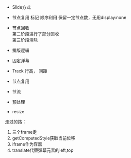 * Slide方式
  

* 节点复用
  标记
  顺序利用
  保留一定节点数，无用display:none

* 节点回收  
  第二阶段进行了部分回收   
  第三阶段清除
  

* 排版逻辑

* 固定弹幕 


* Track 
  行高， 间距

* 节点复用

* 节流
  
* 预处理

* resize


走过的路：

1.  三个frame走
2.  getComputedStyle获取当前位移
3.  iframe作为容器
4.  translate代替弹幕元素的left,top